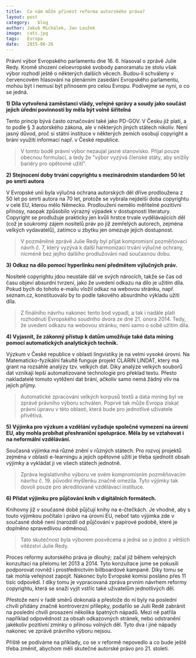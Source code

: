 ```yaml
---
title:	Co nám může přinést reforma autorského práva?
layout:	post
category:	blog
author:	Jakub Michálek, Jan Loužek
image:	cats.jpg
tags:	Evropa
date:	2015-06-26
---
```


Právní výbor Evropského parlamentu dne 16. 6. hlasoval o zprávě Julie Redy. Kromě shození celoevropské svobody panoramatu ze stolu však výbor rozhodl ještě o některých dalších věcech. Budou-li schváleny v červencovém hlasování na plenárním zasedání Evropského parlamentu, mohou být i nemusí být přínosem pro celou Evropu. Podívejme se nyní, o co se jedná. 

**1) Díla vytvořená zaměstanci vlády, veřejné správy a soudy jako součást jejich úřední povinnosti by měla být volně šiřitelná**

Tento princip bývá často označování také jako PD-GOV. V Česku již platí, a to podle § 3 autorského zákona, ale v některých jiných státech nikoliv. Není jasný důvod, proč si státní instituce v některých zemích osobují copyright a brání využití informací např. v České republice.

> V tomto bodě právní výbor nezaujal jasné stanovisko. Přijal pouze obecnou formulaci, a tedy že "výbor vyzývá členské státy, aby snížily bariéry pro opětovné užití".

**2) Stejnocení doby trvání copyrightu s mezinárodním standardem 50 let po smrti autora** 

V Evropské unii byla výlučná ochrana autorských děl dříve prodloužena z 50 let po smrti autora na 70 let, protože se vybrala nejdelší doba copyrightu v celé EU, kterou mělo Německo. Prodloužení nemělo měřitelné pozitivní přínosy, naopak způsobilo výrazný výpadek v dostupnosti literatury. Copyright se prodlužuje prakticky jen kvůli hrstce trvale vydělávajících děl (což je soukromý zájem nositelů práv po již zemřelých autorech, zejména velkých vydavatelů), zatímco u zbytku jen omezuje jejich dostupnost.

> V pozměněné zprávě Julie Redy byl přijat kompromisní pozměňovací návrh č. 7, který vyzývá k další harmonizaci trvání výlučné ochrany, nicméně bez jejího dalšího prodlužování nad současnou dobu.

**3) Odkaz na dílo pomocí hyperlinku není předmětem výlučných práv.**

Nositelé copyrightu jdou neustále dál ve svých nárocích, takže se čas od času objeví absurdní tvrzení, jako že uvedení odkazu na dílo je užitím díla. Pokud bych do tohoto e-mailu vložil odkaz na webovou stránku, např. seznam.cz, konstituovalo by to podle takového absurdního výkladu užití díla.

> Z finálního návrhu nakonec tento bod vypadl, a tak i nadále platí rozhodnutí Evropského soudního dvora ze dne 21. února 2014. Tedy, že uvedení odkazu na webovou stránku, není samo o sobě užitím díla. 

**4) Vyjasnit, že zákonný přístup k datům umožňuje také data mining pomocí automatických analytických technik.**

Výzkum v České republice v oblasti lingvistiky je na velmi vysoké úrovni. Na Matematicko-fyzikální fakultě funguje projekt CLARIN LINDAT, který má grant na rozsáhlé analýzy tzv. velkých dat. Díky analýze velkých souborů dat vznikají lepší automatizované technologie pro překlad textu. Přesto nakladatelé tomuto vytěžení dat brání, ačkoliv samo nemá žádný vliv na jejich příjmy. 

> Automatické zpracování velkých korpusů textů a data mining byl ve zprávě právního výboru schválen. Poprvé tak může Evropa získat právní úpravu v této oblasti, která bude pro jednotlivé uživatele přívětivá.

**5) Výjimka pro výzkum a vzdělání vyžaduje společné vymezení na úrovni EU, aby mohla probíhat přeshraniční spolupráce. Měla by se vztahovat i na neformální vzdělávání.**

Současná výjimka má různé znění v různých státech. Pro rozvoj projektů zejména v oblasti e-learningu a jejich opětovné užití je třeba sjednotit obsah výjimky a vykládat ji ve všech státech jednotně. 

> Zpráva legislativního výboru ve svém kompromisním pozměňovacím návrhu č. 19. původní myšlenku značně omezila. Tyto výjimky tak dovolí pouze pro akreditované vzdělávací instituce.

**6) Přidat výjimku pro půjčování knih v digitálních formátech.**

Knihovny již v současné době půjčují knihy na e-čtečkách. Je vhodné, aby s touto výjimkou počítalo i právo na úrovni EU, neboť tato výjimka zde v současné době není (narozdíl od půjčování v papírové podobě, které je doplněno spravedlivou odměnou).

> Tato skutečnost byla výborem posvěcena a jedná se o jedno z větších vítězství Julie Redy.

Proces reformy autorského práva je dlouhý; začal již během veřejných konzultací na přelomu let 2013 a 2014. Tyto konzultace jsme se pokusili podporovat rovněž i prostřednictvím billboardové kampaně. Díky tomu se tak mohla veřejnost zapojit. Nakonec bylo Evropské komisi posláno přes 11 tisíc odpovědí. I díky tomu je vypracovaná zpráva prvním návrhem reformy copyrightu, která se snaží vyjít vstříc také uživatelům jednotlivých děl.

Přestože není v řadě směrů dokonalá a přestože do ní byly na poslední chvíli přidány značně kontroverzní přílepky, podařilo se Julii Redě zabránit na poslední chvíli prosazení několika špatných nápadů. Mezi ně patřila například odpovědnost za obsah odkazovných stránek, nebo odstranění jakékoliv pozitivní zmínky o přínosu volných děl. Tyto dva i jiné nápady nakonec ve zprávě právního výboru nejsou.

Příště se podíváme na příklady, co se v reformě nepovedlo a co bude ještě třeba změnit, abychom měli skutečné autorské právo pro 21. století.



